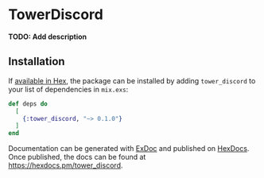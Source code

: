 # TowerDiscord

**TODO: Add description**

## Installation

If [available in Hex](https://hex.pm/docs/publish), the package can be installed
by adding `tower_discord` to your list of dependencies in `mix.exs`:

```elixir
def deps do
  [
    {:tower_discord, "~> 0.1.0"}
  ]
end
```

Documentation can be generated with [ExDoc](https://github.com/elixir-lang/ex_doc)
and published on [HexDocs](https://hexdocs.pm). Once published, the docs can
be found at <https://hexdocs.pm/tower_discord>.

